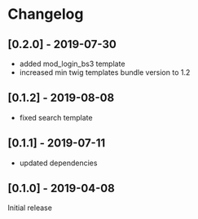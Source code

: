 # Changelog

## [0.2.0] - 2019-07-30
- added mod_login_bs3 template
- increased min twig templates bundle version to 1.2

## [0.1.2] - 2019-08-08

- fixed search template

## [0.1.1] - 2019-07-11

- updated dependencies

## [0.1.0] - 2019-04-08

Initial release